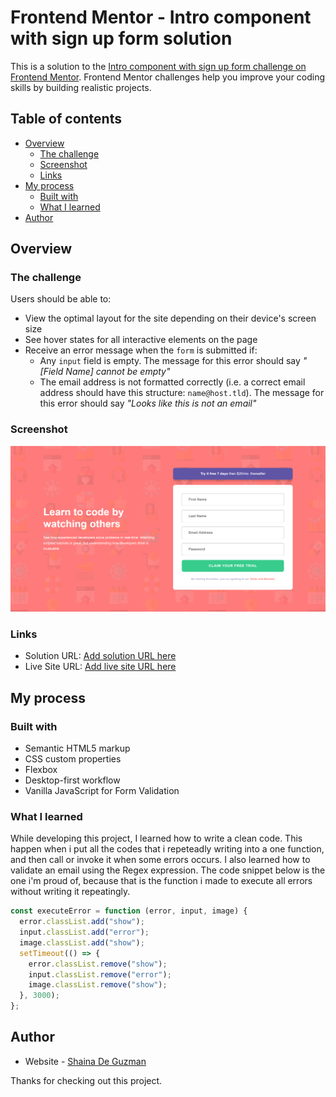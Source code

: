 # Frontend Mentor - Intro component with sign up form solution

This is a solution to the [Intro component with sign up form challenge on Frontend Mentor](https://www.frontendmentor.io/challenges/intro-component-with-signup-form-5cf91bd49edda32581d28fd1). Frontend Mentor challenges help you improve your coding skills by building realistic projects.

## Table of contents

- [Overview](#overview)
  - [The challenge](#the-challenge)
  - [Screenshot](#screenshot)
  - [Links](#links)
- [My process](#my-process)
  - [Built with](#built-with)
  - [What I learned](#what-i-learned)
- [Author](#author)

## Overview

### The challenge

Users should be able to:

- View the optimal layout for the site depending on their device's screen size
- See hover states for all interactive elements on the page
- Receive an error message when the `form` is submitted if:
  - Any `input` field is empty. The message for this error should say _"[Field Name] cannot be empty"_
  - The email address is not formatted correctly (i.e. a correct email address should have this structure: `name@host.tld`). The message for this error should say _"Looks like this is not an email"_

### Screenshot

![](./images/screenshot.png)

### Links

- Solution URL: [Add solution URL here](https://your-solution-url.com)
- Live Site URL: [Add live site URL here](https://your-live-site-url.com)

## My process

### Built with

- Semantic HTML5 markup
- CSS custom properties
- Flexbox
- Desktop-first workflow
- Vanilla JavaScript for Form Validation

### What I learned

While developing this project, I learned how to write a clean code. This happen when i put all the codes that i repeteadly writing into a one function, and then call or invoke it when some errors occurs. I also learned how to validate an email using the Regex expression. The code snippet below is the one i'm proud of, because that is the function i made to execute all errors without writing it repeatingly.

```js
const executeError = function (error, input, image) {
  error.classList.add("show");
  input.classList.add("error");
  image.classList.add("show");
  setTimeout(() => {
    error.classList.remove("show");
    input.classList.remove("error");
    image.classList.remove("show");
  }, 3000);
};
```

## Author

- Website - [Shaina De Guzman](deguzman.netlify.app)

Thanks for checking out this project.
